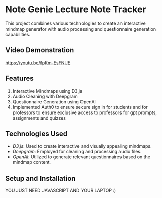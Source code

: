 # Note Genie Lecture Note Tracker

This project combines various technologies to create an interactive mindmap generator with audio processing and questionnaire generation capabilities.

## Video Demonstration

https://youtu.be/fpKm-EsFNUE

## Features

1. Interactive Mindmaps using D3.js
2. Audio Cleaning with Deepgram
3. Questionnaire Generation using OpenAI
4. Implemented Auth0 to ensure secure sign in for students and for professors to ensure exclusive access to professors for gpt prompts, assignments and quizzes

## Technologies Used

- *D3.js*: Used to create interactive and visually appealing mindmaps.
- *Deepgram*: Employed for cleaning and processing audio files.
- *OpenAI*: Utilized to generate relevant questionnaires based on the mindmap content.

## Setup and Installation

YOU JUST NEED JAVASCRIPT AND YOUR LAPTOP :)
